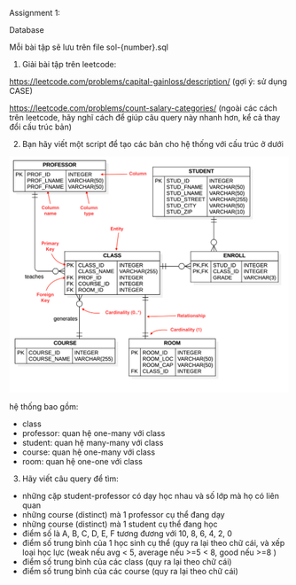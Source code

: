 Assignment 1:

Database

Mỗi bài tập sẽ lưu trên file sol-{number}.sql

1. Giải bài tập trên leetcode: 

https://leetcode.com/problems/capital-gainloss/description/ (gợi ý: sử dụng CASE)

https://leetcode.com/problems/count-salary-categories/ (ngoài các cách trên leetcode, hãy nghĩ cách để giúp câu query này nhanh hơn, kể cả thay đổi cấu trúc bản)

2. Bạn hãy viết một script để tạo các bản cho hệ thống với cấu trúc ở dưới

![img.png](img.png)

hệ thống bao gồm:

- class
- professor: quan hệ one-many với class
- student: quan hệ many-many với class
- course: quan hệ one-many với class
- room: quan hệ one-one với class

3. Hãy viết câu query để tìm:
- những cặp student-professor có dạy học nhau và số lớp mà họ có liên quan
- những course (distinct) mà 1 professor cụ thể đang dạy
- những course (distinct) mà 1 student cụ thể đang học
- điểm số là A, B, C, D, E, F tương đương với 10, 8, 6, 4, 2, 0
- điểm số trung bình của 1 học sinh cụ thể (quy ra lại theo chữ cái, và xếp loại học lực (weak nếu avg < 5, average nếu >=5 < 8, good nếu >=8 )
- điểm số trung bình của các class (quy ra lại theo chữ cái)
- điểm số trung bình của các course (quy ra lại theo chữ cái)
 